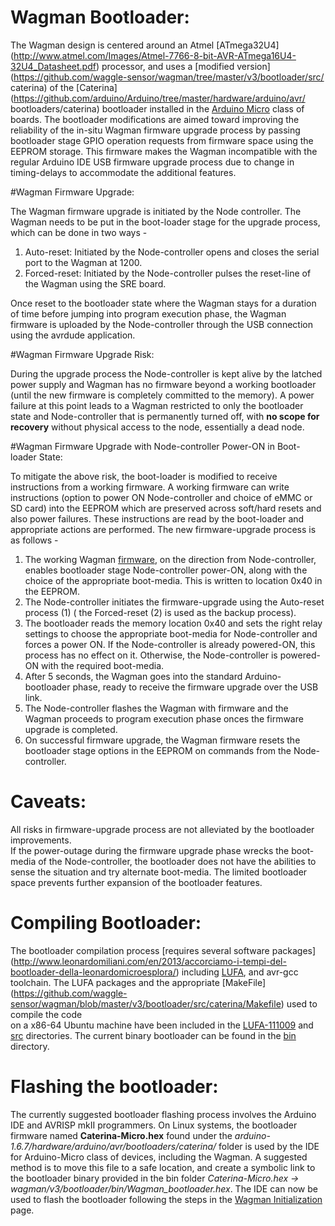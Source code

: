 # Wagman Bootloader:

The Wagman design is centered around an Atmel [ATmega32U4] 
(http://www.atmel.com/Images/Atmel-7766-8-bit-AVR-ATmega16U4-32U4_Datasheet.pdf) 
processor, and uses a [modified 
version](https://github.com/waggle-sensor/wagman/tree/master/v3/bootloader/src/
caterina) of the 
[Caterina](https://github.com/arduino/Arduino/tree/master/hardware/arduino/avr/
bootloaders/caterina) bootloader installed in the [Arduino 
Micro](https://www.arduino.cc/en/Main/ArduinoBoardMicro) class of boards. The 
bootloader modifications are aimed toward improving the reliability of the 
in-situ Wagman firmware upgrade process by passing bootloader stage GPIO 
operation requests from firmware space using the EEPROM storage. This firmware 
makes the Wagman incompatible with the regular Arduino IDE USB firmware upgrade 
process due to change in timing-delays to accommodate the additional features. 

#Wagman Firmware Upgrade:

The Wagman firmware upgrade is initiated by the Node controller. The Wagman 
needs to be put in the boot-loader stage for the upgrade process, which can be done in two ways - 
  1. Auto-reset: Initiated by the Node-controller opens and closes the serial 
port to the Wagman at 1200. 
  2. Forced-reset: Initiated by the Node-controller pulses the reset-line of the 
Wagman using the SRE board. 

Once reset to the bootloader state where the Wagman stays for a duration of time 
before jumping into program execution phase, the Wagman 
firmware is uploaded by the Node-controller through the USB connection using the 
avrdude application. 

#Wagman Firmware Upgrade Risk:

During the upgrade process the Node-controller is kept alive by the latched 
power supply and Wagman has no firmware beyond a working bootloader (until the 
new firmware is completely committed to the memory). A power failure at this 
point leads to a Wagman restricted to only the bootloader state and 
Node-controller that is permanently turned off, with **no scope for recovery** 
without physical access to the node, essentially a dead node. 

#Wagman Firmware Upgrade with Node-controller Power-ON in Boot-loader State:

To mitigate the above risk, the boot-loader is modified to receive instructions 
from a working firmware. A working firmware can 
write instructions (option to power ON Node-controller and choice of eMMC or SD 
card) into the EEPROM which are preserved across 
soft/hard resets and also power failures. These instructions are read by the 
boot-loader and appropriate actions are performed. The 
new firmware-upgrade process is as follows - 
  1. The working Wagman [firmware](https://github.com/waggle-sensor/wagman/blob/master/v3/Wagman/Record.cpp), on the direction from Node-controller, enables 
bootloader stage Node-controller power-ON, along with the choice of the 
appropriate boot-media. This is written to location 0x40 in the EEPROM. 
  2. The Node-controller initiates the firmware-upgrade using the 
Auto-reset process (1) ( the Forced-reset (2) is used as the backup process).
  3. The bootloader reads the memory location 0x40 and sets the right relay 
settings to choose the appropriate boot-media for Node-controller and forces a 
power ON. If the Node-controller is already powered-ON, this process has no 
effect on it. Otherwise, the Node-controller is powered-ON with the required 
boot-media. 
  4. After 5 seconds, the Wagman goes into the standard Arduino-bootloader 
phase, ready to receive the firmware upgrade over the USB link. 
  5. The Node-controller flashes the Wagman with firmware and the Wagman 
proceeds to program execution phase onces the firmware upgrade is completed. 
  6. On successful firmware upgrade, the Wagman firmware resets the bootloader 
stage options in the EEPROM on commands from the Node-controller. 

# Caveats: 

All risks in firmware-upgrade process are not alleviated by the bootloader improvements.  
If the power-outage during the firmware upgrade phase wrecks the boot-media of 
the Node-controller, the bootloader does not have the abilities to sense the situation 
and try alternate boot-media. The limited bootloader space prevents further expansion 
of the bootloader features. 

# Compiling Bootloader: 

The bootloader compilation process [requires several software packages] 
(http://www.leonardomiliani.com/en/2013/accorciamo-i-tempi-del-bootloader-della-leonardomicroesplora/) including [LUFA](https://github.com/abcminiuser/lufa), 
and avr-gcc toolchain. The LUFA packages and the appropriate [MakeFile]
(https://github.com/waggle-sensor/wagman/blob/master/v3/bootloader/src/caterina/Makefile) used to compile the code  
on a x86-64 Ubuntu machine have been included in the [LUFA-111009](https://github.com/waggle-sensor/wagman/tree/master/v3/bootloader/LUFA-111009) 
and [src](https://github.com/waggle-sensor/wagman/blob/master/v3/bootloader/src/caterina/) directories. 
The current binary bootloader can be found in the [bin](https://github.com/waggle-sensor/wagman/tree/master/v3/bootloader/bin) directory.

# Flashing the bootloader: 

The currently suggested bootloader flashing process involves the Arduino IDE and AVRISP mkII programmers. On Linux systems, the bootloader firmware 
named **Caterina-Micro.hex** found under the *arduino-1.6.7/hardware/arduino/avr/bootloaders/caterina/* folder is used by the IDE for Arduino-Micro class 
of devices, including the Wagman. A suggested method is to move this file to a safe location, and create a symbolic link to the bootloader binary 
provided in the bin folder *Caterina-Micro.hex -> wagman/v3/bootloader/bin/Wagman_bootloader.hex*. The IDE can now be used to flash the bootloader 
following the steps in the [Wagman Initialization](https://github.com/waggle-sensor/wagman/tree/master/v3/qa_testing/Wagman_Initialization) page. 


